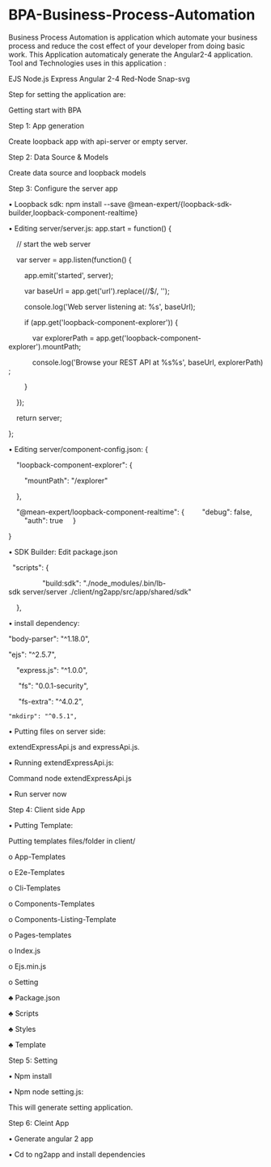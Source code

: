 # BPA-Business-Process-Automation
Business Process Automation is application which automate your business process and reduce the cost effect of
your developer from doing basic work. This Application automaticaly generate the Angular2-4 application. 
Tool and Technologies uses in this application :

EJS
Node.js
Express
Angular 2-4
Red-Node
Snap-svg

Step for setting the application are:

Getting start with BPA

Step 1: App generation

Create loopback app with api-server or empty server. 

Step 2: Data Source & Models

Create data source and loopback models 

Step 3: Configure the server app

•	Loopback sdk: npm install --save @mean-expert/{loopback-sdk-builder,loopback-component-realtime}

•	Editing server/server.js: app.start = function() {

    // start the web server
    
    var server = app.listen(function() {
    
        app.emit('started', server);
	
        var baseUrl = app.get('url').replace(/\/$/, '');
	
        console.log('Web server listening at: %s', baseUrl);
	
        if (app.get('loopback-component-explorer')) {
	
            var explorerPath = app.get('loopback-component-explorer').mountPath;
	    
            console.log('Browse your REST API at %s%s', baseUrl, explorerPath);
	    
        }
	
    });
    
    return server;
    
};

•	Editing server/component-config.json: {

    "loopback-component-explorer": {
    
        "mountPath": "/explorer"
	
    },
    
    "@mean-expert/loopback-component-realtime": {
        "debug": false,
        "auth": true
    }
    
}

•	SDK Builder: Edit package.json

  "scripts": {
  
        
        "build:sdk": "./node_modules/.bin/lb-sdk server/server ./client/ng2app/src/app/shared/sdk"
	
    },
    
•	install dependency:

"body-parser": "^1.18.0",

"ejs": "^2.5.7",

   	"express.js": "^1.0.0",
	
    	"fs": "0.0.1-security",
	
    	"fs-extra": "^4.0.2",
	
	"mkdirp": "^0.5.1",
	
•	Putting files on server side:

extendExpressApi.js and expressApi.js.

•	Running extendExpressApi.js:

Command node extendExpressApi.js 

•	Run server now


Step 4: Client side App

•	Putting Template:

Putting templates files/folder in client/

o	App-Templates

o	E2e-Templates

o	Cli-Templates

o	Components-Templates

o	Components-Listing-Template

o	Pages-templates

o	Index.js

o	Ejs.min.js

o	Setting

♣	Package.json

♣	Scripts

♣	Styles

♣	Template

Step 5: Setting 

•	Npm install

•	Npm node setting.js:

This will generate setting application.

Step 6: Cleint App

•	Generate angular 2 app

•	Cd to ng2app and install dependencies


